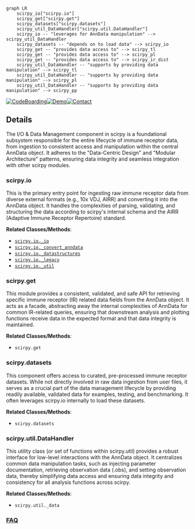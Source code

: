 ```mermaid
graph LR
    scirpy_io["scirpy.io"]
    scirpy_get["scirpy.get"]
    scirpy_datasets["scirpy.datasets"]
    scirpy_util_DataHandler["scirpy.util.DataHandler"]
    scirpy_io -- "leverages for AnnData manipulation" --> scirpy_util_DataHandler
    scirpy_datasets -- "depends on to load data" --> scirpy_io
    scirpy_get -- "provides data access to" --> scirpy_tl
    scirpy_get -- "provides data access to" --> scirpy_pl
    scirpy_get -- "provides data access to" --> scirpy_ir_dist
    scirpy_util_DataHandler -- "supports by providing data manipulation" --> scirpy_tl
    scirpy_util_DataHandler -- "supports by providing data manipulation" --> scirpy_pl
    scirpy_util_DataHandler -- "supports by providing data manipulation" --> scirpy_pp
```

[![CodeBoarding](https://img.shields.io/badge/Generated%20by-CodeBoarding-9cf?style=flat-square)](https://github.com/CodeBoarding/CodeBoarding)[![Demo](https://img.shields.io/badge/Try%20our-Demo-blue?style=flat-square)](https://www.codeboarding.org/demo)[![Contact](https://img.shields.io/badge/Contact%20us%20-%20contact@codeboarding.org-lightgrey?style=flat-square)](mailto:contact@codeboarding.org)

## Details

The I/O & Data Management component in scirpy is a foundational subsystem responsible for the entire lifecycle of immune receptor data, from ingestion to consistent access and manipulation within the central AnnData object. It adheres to the "Data-Centric Design" and "Modular Architecture" patterns, ensuring data integrity and seamless integration with other scirpy modules.

### scirpy.io
This is the primary entry point for ingesting raw immune receptor data from diverse external formats (e.g., 10x VDJ, AIRR) and converting it into the AnnData object. It handles the complexities of parsing, validating, and structuring the data according to scirpy's internal schema and the AIRR (Adaptive Immune Receptor Repertoire) standard.


**Related Classes/Methods**:

- <a href="https://github.com/scverse/scirpy/blob/main/src/scirpy/io/_io.py" target="_blank" rel="noopener noreferrer">`scirpy.io._io`</a>
- <a href="https://github.com/scverse/scirpy/blob/main/src/scirpy/io/_convert_anndata.py" target="_blank" rel="noopener noreferrer">`scirpy.io._convert_anndata`</a>
- <a href="https://github.com/scverse/scirpy/blob/main/src/scirpy/io/_datastructures.py" target="_blank" rel="noopener noreferrer">`scirpy.io._datastructures`</a>
- <a href="https://github.com/scverse/scirpy/blob/main/src/scirpy/io/_legacy.py" target="_blank" rel="noopener noreferrer">`scirpy.io._legacy`</a>
- <a href="https://github.com/scverse/scirpy/blob/main/src/scirpy/io/_util.py" target="_blank" rel="noopener noreferrer">`scirpy.io._util`</a>


### scirpy.get
This module provides a consistent, validated, and safe API for retrieving specific immune receptor (IR) related data fields from the AnnData object. It acts as a facade, abstracting away the internal complexities of AnnData for common IR-related queries, ensuring that downstream analysis and plotting functions receive data in the expected format and that data integrity is maintained.


**Related Classes/Methods**:

- `scirpy.get`


### scirpy.datasets
This component offers access to curated, pre-processed immune receptor datasets. While not directly involved in raw data ingestion from user files, it serves as a crucial part of the data management lifecycle by providing readily available, validated data for examples, testing, and benchmarking. It often leverages scirpy.io internally to load these datasets.


**Related Classes/Methods**:

- `scirpy.datasets`


### scirpy.util.DataHandler
This utility class (or set of functions within scirpy.util) provides a robust interface for low-level interactions with the AnnData object. It centralizes common data manipulation tasks, such as injecting parameter documentation, retrieving observation data (.obs), and setting observation data, thereby simplifying data access and ensuring data integrity and consistency for all analysis functions across scirpy.


**Related Classes/Methods**:

- `scirpy.util._data`




### [FAQ](https://github.com/CodeBoarding/GeneratedOnBoardings/tree/main?tab=readme-ov-file#faq)